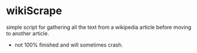 # wikiScrape

simple script for gathering all the text from a wikipedia article before moving to another article. 
- not 100% finished and will sometimes crash.
